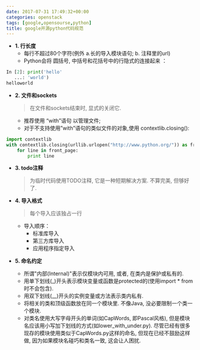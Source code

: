 ```yaml
---
date: 2017-07-31 17:49:32+00:00
categories: openstack
tags: [google,opensourse,python]
title: google开源python代码规范
---
```

- **1. 行长度**
    * 每行不超过80个字符(例外 a.长的导入模块语句; b. 注释里的url)
    * Python会将 圆括号, 中括号和花括号中的行隐式的连接起来 ：
``` python
In [2]: print('hello'
   ...: 'world')
helloworld
```
- **2. 文件和sockets**
    > 在文件和sockets结束时, 显式的关闭它.

  * 推荐使用 “with”语句 以管理文件;
  * 对于不支持使用”with”语句的类似文件的对象,使用 contextlib.closing():
``` python
import contextlib
with contextlib.closing(urllib.urlopen("http://www.python.org/")) as front_page:
    for line in front_page:
        print line
```
- **3. todo注释**
    > 为临时代码使用TODO注释, 它是一种短期解决方案. 不算完美, 但够好了.

- **4. 导入格式**
    >每个导入应该独占一行
    * 导入顺序：
        * 标准库导入
        * 第三方库导入
        * 应用程序指定导入
- **5. 命名约定**
    * 所谓"内部(Internal)"表示仅模块内可用, 或者, 在类内是保护或私有的.
    * 用单下划线(_)开头表示模块变量或函数是protected的(使用import * from时不会包含).
    * 用双下划线(__)开头的实例变量或方法表示类内私有.
    * 将相关的类和顶级函数放在同一个模块里. 不像Java, 没必要限制一个类一个模块.
    * 对类名使用大写字母开头的单词(如CapWords, 即Pascal风格), 但是模块名应该用小写加下划线的方式(如lower_with_under.py). 尽管已经有很多现存的模块使用类似于CapWords.py这样的命名, 但现在已经不鼓励这样做, 因为如果模块名碰巧和类名一致, 这会让人困扰.